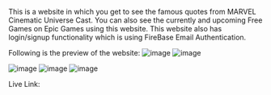 This is a website in which you get to see the famous quotes from MARVEL Cinematic Universe Cast. 
You can also see the currently and upcoming Free Games on Epic Games using this website.
This website also has login/signup functionality which is using FireBase Email Authentication.

Following is the preview of the website:
![image](https://user-images.githubusercontent.com/66637389/215340725-14f60b2b-3e74-40ce-8510-e50743a69416.png)
![image](https://user-images.githubusercontent.com/66637389/215340740-ca0de4e1-6523-46fb-b5a4-3517ae1a79a3.png)

![image](https://user-images.githubusercontent.com/66637389/215340841-8039fe74-3f91-4a40-9d00-1d63f6cae0a7.png)
![image](https://user-images.githubusercontent.com/66637389/215340857-fcd9880e-8aa9-4e99-8b29-f9feb7a3aacd.png)
![image](https://user-images.githubusercontent.com/66637389/215340869-432c8fdd-89e1-43e8-9b74-8a7c1db4240f.png)



Live Link: 

